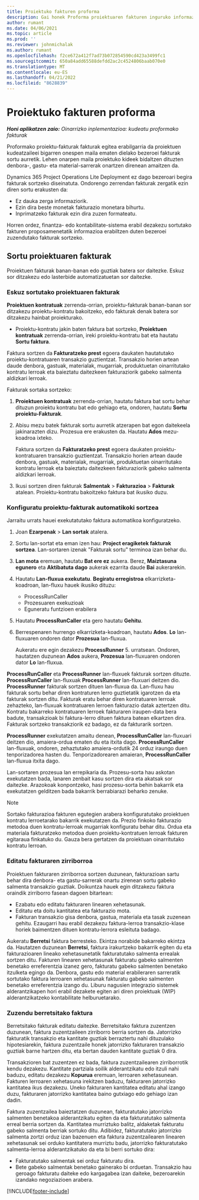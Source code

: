 ```yaml
---
title: Proiektuko fakturen proforma
description: Gai honek Proforma proiektuaren fakturen inguruko informazioa eskaintzen du Project Operations-en.
author: rumant
ms.date: 04/06/2021
ms.topic: article
ms.prod: ''
ms.reviewer: johnmichalak
ms.author: rumant
ms.openlocfilehash: f2ce672a412f7ad73b072854590cd423a3499fc1
ms.sourcegitcommit: 650a84add65588defdd2ac2c4524806baab070e0
ms.translationtype: MT
ms.contentlocale: eu-ES
ms.lasthandoff: 04/21/2022
ms.locfileid: "8628839"
---
```

# <a name="proforma-project-invoices"></a>Proiektuko fakturen proforma

_**Honi aplikatzen zaio:** Oinarrizko inplementazioa: kudeatu proformako fakturak_

Proformako proiektu-fakturak fakturak egitea erabilgarria da proiektuen kudeatzaileei bigarren onespen maila ematen dielako bezeroei fakturak sortu aurretik. Lehen onarpen maila proiektuko kideek bidaltzen dituzten denbora-, gastu- eta material-sarrerak onartzen direnean amaitzen da.

Dynamics 365 Project Operations Lite Deployment ez dago bezeroari begira fakturak sortzeko diseinatuta. Ondorengo zerrendan fakturak zergatik ezin diren sortu erakusten da:

- Ez dauka zerga informaziorik.
- Ezin dira beste monetak fakturazio monetara bihurtu.
- Inprimatzeko fakturak ezin dira zuzen formateatu.

Horren ordez, finantza- edo kontabilitate-sistema erabil dezakezu sortutako fakturen proposamenetatik informazioa erabiltzen duten bezeroei zuzendutako fakturak sortzeko.

## <a name="creating-project-invoices"></a>Sortu proiektuaren fakturak

Proiektuen fakturak banan-banan edo guztiak batera sor daitezke. Eskuz sor ditzakezu edo lasterbide automatizatuetan sor daitezke.

### <a name="manually-create-project-invoices"></a>Eskuz sortutako proiektuaren fakturak 

**Proiektuen kontratuak** zerrenda-orrian, proiektu-fakturak banan-banan sor ditzakezu proiektu-kontratu bakoitzeko, edo fakturak denak batera sor ditzakezu hainbat proiekturako.

   - Proiektu-kontratu jakin baten faktura bat sortzeko, **Proiektuen kontratuak** zerrenda-orrian, ireki proiektu-kontratu bat eta hautatu **Sortu faktura**.

   Faktura sortzen da **Fakturatzeko prest** egoera daukaten hautatutako proiektu-kontratuaren transakzio guztientzat. Transakzio horien artean daude denbora, gastuak, materialak, mugarriak, produktuetan oinarritutako kontratu lerroak eta baieztatu daitezkeen fakturaziorik gabeko salmenta aldizkari lerroak.

Fakturak sortaka sortzeko:

1. **Proiektuen kontratuak** zerrenda-orrian, hautatu faktura bat sortu behar dituzun proiektu kontratu bat edo gehiago eta, ondoren, hautatu **Sortu proiektu-Fakturak**.
2. Abisu mezu batek fakturak sortu aurretik atzerapen bat egon daitekeela jakinarazten dizu. Prozesua ere erakusten da. Hautatu **Ados** mezu-koadroa ixteko.

   Faktura sortzen da **Fakturatzeko prest** egoera daukaten proiektu-kontratuaren transakzio guztientzat. Transakzio horien artean daude denbora, gastuak, materialak, mugarriak, produktuetan oinarritutako kontratu lerroak eta baieztatu daitezkeen fakturaziorik gabeko salmenta aldizkari lerroak.

3. Ikusi sortzen diren fakturak **Salmentak** \> **Fakturazioa** \> **Fakturak** atalean. Proiektu-kontratu bakoitzeko faktura bat ikusiko duzu.

### <a name="set-up-automated-creation-of-project-invoices"></a>Konfiguratu proiektu-fakturak automatikoki sortzea 

Jarraitu urrats hauei exekutatutako faktura automatikoa konfiguratzeko.

1. Joan **Ezarpenak** \> **Lan sortak** atalera.
2. Sortu lan-sortat eta eman izen hau: **Project eragiketek fakturak sortzea**. Lan-sortaren izenak "Fakturak sortu" terminoa izan behar du.
3. **Lan mota** eremuan, hautatu **Bat ere ez** aukera. Berez, **Maiztasuna egunero** eta **Aktibatuta dago** aukerak ezarrita daude **Bai** aukerarekin.
4. Hautatu **Lan-fluxua exekutatu**. **Begiratu erregistroa** elkarrizketa-koadroan, lan-fluxu hauek ikusiko dituzu:

    - ProcessRunCaller
    - Prozesuaren exekuzioak
    - Eguneratu funtzioen erabilera

5. Hautatu **ProcessRunCaller** eta gero hautatu **Gehitu**.
6. Berrespenaren hurrengo elkarrizketa-koadroan, hautatu **Ados**. **Lo** lan-fluxuaren ondoren dator **Prozesua** lan-fluxua.

    Aukeratu ere egin dezakezu **ProcessRunner** 5. urratsean. Ondoren, hautatzen duzunean **Ados** aukera, **Prozesua** lan-fluxuaren ondoren dator **Lo** lan-fluxua.

**ProcessRunCaller** eta **ProcessRunner** lan-fluxuek fakturak sortzen dituzte. **ProcessRunCaller** lan-fluxuak **ProcessRunner** lan-fluxuari deitzen dio. **ProcessRunner** fakturak sortzen dituen lan-fluxua da. Lan-fluxu hau fakturak sortu behar diren kontraturen lerro guztietatik igarotzen da eta fakturak sortzen ditu. Fakturak eratu behar diren kontratuaren lerroak zehazteko, lan-fluxuak kontratuaren lerroen fakturazio datak aztertzen ditu. Kontratu bakarreko kontratuaren lerroek fakturaren iraupen-data bera badute, transakzioak bi faktura-lerro dituen faktura batean elkartzen dira. Fakturak sortzeko transakziorik ez badago, ez da fakturarik sortzen.

**ProcessRunner** exekutatzen amaitu denean, **ProcessRunCaller** lan-fluxuari deitzen dio, amaiera-ordua ematen du eta itxita dago. **ProcessRunCaller** lan-fluxuak, ondoren, zehaztutako amaiera-ordutik 24 orduz iraungo duen tenporizadorea hasten du. Tenporizadorearen amaieran, **ProcessRunCaller** lan-fluxua itxita dago.

Lan-sortaren prozesua lan errepikaria da. Prozesu-sorta hau askotan exekutatzen bada, lanaren zenbait kasu sortzen dira eta akatsak sor daitezke. Arazokoak konpontzeko, hasi prozesu-sorta behin bakarrik eta exekutatzen gelditzen bada bakarrik berrabiarazi beharko zenuke.

> [!NOTE]
> Sortako fakturazioa fakturen egutegien arabera konfiguratutako proiektuen kontratu lerroetarako bakarrik exekutatzen da. Prezio finkoko fakturazio metodoa duen kontratu-lerroak mugarriak konfiguratu behar ditu. Ordua eta materiala fakturatzeko metodoa duen proiektu-kontratuen lerroak fakturen egitaraua finkatuko du. Gauza bera gertatzen da proiektuan oinarritutako kontratu lerroan.      
 
### <a name="edit-a-draft-invoice"></a>Editatu fakturaren zirriborroa

Proiektuen fakturaren zirriborroa sortzen duzunean, fakturazioan sartu behar dira denbora- eta gastu-sarrerak onartu zirenean sortu gabeko salmenta transakzio guztiak. Doikuntza hauek egin ditzakezu faktura oraindik zirriborro fasean dagoen bitartean:

- Ezabatu edo editatu fakturaren linearen xehetasunak.
- Editatu eta doitu kantitatea eta fakturazio mota.
- Fakturan transakzio gisa denbora, gastua, materiala eta tasak zuzenean gehitu. Ezaugarri hau erabil dezakezu faktura-lerroa transakzio-klase horiek baimentzen dituen kontratu-lerrora esleituta badago.

Aukeratu **Berretsi** faktura berresteko. Ekintza norabide bakarreko ekintza da. Hautatzen duzunean **Berretsi**, faktura irakurtzeko bakarrik egiten du eta fakturazioaren lineako xehetasunetatik fakturatutako salmenta errealak sortzen ditu. Fakturen linearen xehetasunak fakturatu gabeko salmenten benetako erreferentzia izanez gero, fakturatu gabeko salmenten benetako itzulketa egingo da. Denbora, gastu edo material erabileraren sarreratik sortutako faktura lerroaren xehetasunak fakturatu gabeko salmenten benetako erreferentzia izango du. Liburu nagusien integrazio sistemek alderantzikapen hori erabil dezakete egiten ari diren proiektuak (WIP) alderantzikatzeko kontabilitate helburuetarako.

### <a name="correct-a-confirmed-invoice"></a>Zuzendu berretsitako faktura

Berretsitako fakturak editatu daitezke. Berretsitako faktura zuzentzen duzunean, faktura zuzentzaileen zirriborro berria sortzen da. Jatorrizko fakturatik transakzio eta kantitate guztiak berraztertu nahi dituzulako hipotesiarekin, faktura zuzentzaile honek jatorrizko fakturaren transakzio guztiak barne hartzen ditu, eta bertan dauden kantitate guztiak 0 dira.

Transakzioren bat zuzentzen ez bada, faktura zuzentzailearen zirriborrotik kendu dezakezu. Kantitate partziala soilik alderantzikatu edo itzuli nahi baduzu, editatu dezakezu **Kopurua** eremuan, lerroaren xehetasunean. Fakturen lerroaren xehetasuna irekitzen baduzu, fakturaren jatorrizko kantitatea ikus dezakezu. Uneko fakturaren kantitatea editatu ahal izango duzu, fakturaren jatorrizko kantitatea baino gutxiago edo gehiago izan dadin.

Faktura zuzentzailea baieztatzen duzunean, fakturatutako jatorrizko salmenten benetakoa alderantzikatu egiten da eta fakturatutako salmenta erreal berria sortzen da. Kantitatea murriztuko balitz, aldaketak fakturatu gabeko salmenta berriak sortuko ditu. Adibidez, fakturatutako jatorrizko salmenta zortzi orduz izan bazenuen eta faktura zuzentzailearen linearen xehetasunak sei orduko kantitatera murriztu badu, jatorrizko fakturatutako salmenta-lerroa alderantzikatuko da eta bi berri sortuko dira:

- Fakturatutako salmentak sei orduz fakturatu dira.
- Bete gabeko salmentak benetako gainerako bi orduetan. Transakzio hau geroago fakturatu daiteke edo kargagabea izan daiteke, bezeroarekin izandako negoziazioen arabera.



[!INCLUDE[footer-include](../../includes/footer-banner.md)]
